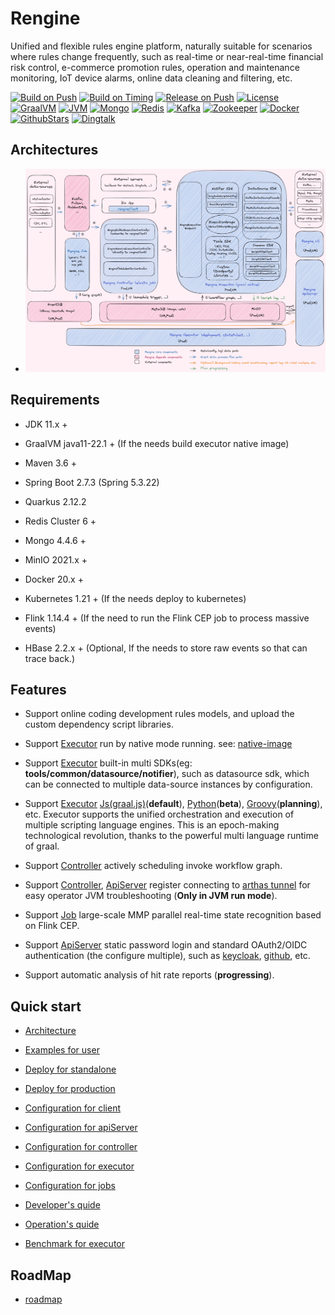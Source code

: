 # Rengine

Unified and flexible rules engine platform, naturally suitable for scenarios where rules change frequently, such as real-time or near-real-time financial risk control, e-commerce promotion rules, operation and maintenance monitoring, IoT device alarms, online data cleaning and filtering, etc.

[![Build on Push](https://github.com/wl4g/rengine/actions/workflows/build_on_push.yaml/badge.svg)](https://github.com/wl4g/rengine/actions/workflows/build_on_push.yaml)
[![Build on Timing](https://github.com/wl4g/rengine/actions/workflows/build_on_timing.yaml/badge.svg)](https://github.com/wl4g/rengine/actions/workflows/build_on_timing.yaml)
[![Release on Push](https://github.com/wl4g/rengine/actions/workflows/release_on_push.yaml/badge.svg)](https://github.com/wl4g/rengine/actions/workflows/release_on_push.yaml)
[![License](https://img.shields.io/badge/license-Apache2.0+-green.svg)](https://www.apache.org/licenses/LICENSE-2.0)
[![GraalVM](https://img.shields.io/badge/GraalVM-22.1-green)](https://github.com/wl4g/rengine)
[![JVM](https://img.shields.io/badge/JVM-8%20and%2011%2B-green)](https://github.com/wl4g/rengine)
[![Mongo](https://img.shields.io/badge/Mongo-4.4.6%2B-green)](https://github.com/wl4g/rengine)
[![Redis](https://img.shields.io/badge/Redis%20Cluster-6%2B-green)](https://github.com/wl4g/rengine)
[![Kafka](https://img.shields.io/badge/Kafka-2%2B-green)](https://github.com/wl4g/rengine)
[![Zookeeper](https://img.shields.io/badge/Zookeeper-3.6.2%2B-green)](https://github.com/wl4g/rengine)
[![Docker](https://img.shields.io/badge/Docker-20%2B-green)](https://github.com/wl4g/rengine)
[![GithubStars](https://img.shields.io/github/stars/wl4g/rengine)](https://github.com/wl4g/rengine)
[![Dingtalk](https://img.shields.io/badge/Dingtalk%20Chat-22890022635-green)](https://qr.dingtalk.com/action/joingroup?code=v1,k1,0tSHdtPe4bTaPpynsi88zKoaPmEJCK+eb04bQzebp/E=&_dt_no_comment=1&origin=11)

## Architectures

- ![Global](./docs/shots/architecture.png)

## Requirements

- JDK 11.x +

- GraalVM java11-22.1 + (If the needs build executor native image)

- Maven 3.6 +

- Spring Boot 2.7.3 (Spring 5.3.22)

- Quarkus 2.12.2

- Redis Cluster 6 +

- Mongo 4.4.6 +

- MinIO 2021.x +

- Docker 20.x +

- Kubernetes 1.21 + (If the needs deploy to kubernetes)

- Flink 1.14.4 + (If the need to run the Flink CEP job to process massive events)

- HBase 2.2.x + (Optional, If the needs to store raw events so that can trace back.)

## Features

- Support online coding development rules models, and upload the custom dependency script libraries.

- Support [Executor](docs/en/devel-executor.md) run by native mode running. see: [native-image](https://www.graalvm.org/22.1/docs/getting-started/#native-image)

- Support [Executor](docs/en/devel-executor.md) built-in multi SDKs(eg: **tools/common/datasource/notifier**), such as datasource sdk, which can be connected to multiple data-source instances by configuration.

- Support [Executor](docs/en/devel-executor.md) [Js(graal.js)](https://www.graalvm.org/22.2/reference-manual/js/FAQ/#what-is-the-difference-between-running-graalvms-javascript-in-native-image-compared-to-the-jvm)(**default**), [Python](https://www.graalvm.org/22.2/reference-manual/python/Interoperability/)(**beta**), [Groovy](http://groovy-lang.org/differences.html#_default_imports)(**planning**), etc. Executor supports the unified orchestration and execution of multiple scripting language engines. This is an epoch-making technological revolution, thanks to the powerful multi language runtime of graal.

- Support [Controller](docs/en/devel-controller.md) actively scheduling invoke workflow graph.

- Support [Controller](docs/en/devel-controller.md), [ApiServer](docs/en/devel-apiserver.md) register connecting to [arthas tunnel](https://arthas.aliyun.com/en/doc/tunnel.html) for easy operator JVM troubleshooting (**Only in JVM run mode**).

- Support [Job](docs/en/devel-job.md) large-scale MMP parallel real-time state recognition based on Flink CEP.

- Support [ApiServer](docs/en/devel-apiserver.md) static password login and standard OAuth2/OIDC authentication (the configure multiple), such as [keycloak](https://www.keycloak.org/), [github](https://github.com/), etc.

- Support automatic analysis of hit rate reports (**progressing**).

## Quick start

- [Architecture](./docs/en/architecture.md)

- [Examples for user](./docs/en/user-examples/user-examples.md)

- [Deploy for standalone](./docs/en/deploy-standalone.md)

- [Deploy for production](./docs/en/deploy-production.md)

- [Configuration for client](./docs/en/configuration-client.md)

- [Configuration for apiServer](./docs/en/configuration-apiserver.md)

- [Configuration for controller](./docs/en/configuration-controller.md)

- [Configuration for executor](./docs/en/configuration-executor.md)

- [Configuration for jobs](./docs/en/configuration-job.md)

- [Developer's quide](./docs/en/devel.md)

- [Operation's quide](./docs/en/operation.md)

- [Benchmark for executor](./docs/en/benchmark-executor.md)

## RoadMap

- [roadmap](./docs/en/roadmap-2022-23.md)
